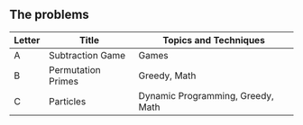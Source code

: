 ## The problems

|  Letter | Title                     | Topics and Techniques       |
|---------|---------------------------|-----------------------------|
|  A | Subtraction Game               | Games                        |
|  B | Permutation Primes| Greedy, Math                |
|  C | Particles | Dynamic Programming, Greedy, Math                |

